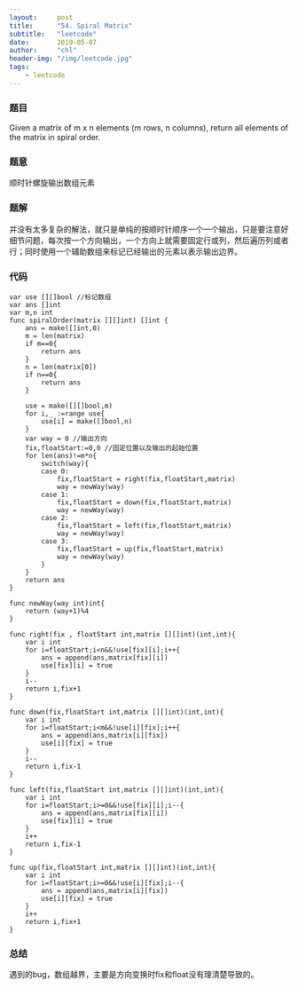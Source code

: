 ```yaml
---
layout:     post
title:      "54. Spiral Matrix"
subtitle:   "leetcode"
date:       2019-05-07
author:     "chl"
header-img: "/img/leetcode.jpg"
tags:
    - leetcode
--- 
```


### 题目
Given a matrix of m x n elements (m rows, n columns), return all elements of the matrix in spiral order.

### 题意
顺时针螺旋输出数组元素

### 题解
并没有太多复杂的解法，就只是单纯的按顺时针顺序一个一个输出，只是要注意好细节问题，每次按一个方向输出，一个方向上就需要固定行或列，然后遍历列或者行；同时使用一个辅助数组来标记已经输出的元素以表示输出边界。  

### 代码

```
var use [][]bool //标记数组
var ans []int
var m,n int
func spiralOrder(matrix [][]int) []int {
	ans = make([]int,0)
	m = len(matrix)
	if m==0{
		return ans
	}
	n = len(matrix[0])
	if n==0{
		return ans
	}

	use = make([][]bool,m)
	for i,_ :=range use{
		use[i] = make([]bool,n)
	}
	var way = 0 //输出方向
	fix,floatStart:=0,0 //固定位置以及输出的起始位置
	for len(ans)!=m*n{
		switch(way){
		case 0:
			fix,floatStart = right(fix,floatStart,matrix)
			way = newWay(way)
		case 1:
			fix,floatStart = down(fix,floatStart,matrix)
			way = newWay(way)
		case 2:
			fix,floatStart = left(fix,floatStart,matrix)
			way = newWay(way)
		case 3:
			fix,floatStart = up(fix,floatStart,matrix)
			way = newWay(way)
		}
	}
	return ans
}

func newWay(way int)int{
	return (way+1)%4
}

func right(fix , floatStart int,matrix [][]int)(int,int){
	var i int
	for i=floatStart;i<n&&!use[fix][i];i++{
		ans = append(ans,matrix[fix][i])
		use[fix][i] = true
	}
	i--
	return i,fix+1
}

func down(fix,floatStart int,matrix [][]int)(int,int){
	var i int
	for i=floatStart;i<m&&!use[i][fix];i++{
		ans = append(ans,matrix[i][fix])
		use[i][fix] = true
	}
	i--
	return i,fix-1
}

func left(fix,floatStart int,matrix [][]int)(int,int){
	var i int
	for i=floatStart;i>=0&&!use[fix][i];i--{
		ans = append(ans,matrix[fix][i])
		use[fix][i] = true
	}
	i++
	return i,fix-1
}

func up(fix,floatStart int,matrix [][]int)(int,int){
	var i int
	for i=floatStart;i>=0&&!use[i][fix];i--{
		ans = append(ans,matrix[i][fix])
		use[i][fix] = true
	}
	i++
	return i,fix+1
}
```

### 总结
遇到的bug，数组越界，主要是方向变换时fix和float没有理清楚导致的。
